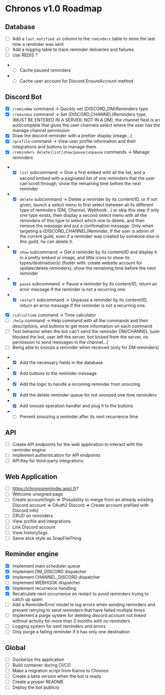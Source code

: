 # Chronos v1.0 Roadmap

## Database

- [ ] Add a `last_notified_at` column to the `reminders` table to store the last time a reminder was sent
- [ ] Add a logging table to track reminder deliveries and failures
- [ ] Use REDIS ?
- - [ ] Cache paused reminders
- - [ ] Cache user account for Discord.EnsureAccount method

## Discord Bot

- [x] `/remindme` command -> Quickly set {DISCORD_DM}Reminders type
- [x] `/remindus` command -> Set {DISCORD_CHANNEL}Reminders type, (MUST BE ENTERED IN A SERVER, NOT IN A DM), the channel field is an autocomplete that gives the user channels select where the user has the manage channel permission
- [x] Draw the discord reminder with a prettier display (image...)
- [x] `/profile` command -> View user profile information and their integrations and buttons to manage them
- [x] `/reminders delete|list|show|pause|unpause` commands -> Manage reminders
- - [x] `list` subcommand -> Give a first embed with all the list, and a second embed with a paginated list of one reminders that the user can scroll through, show the remaining time before the next reminder
- - [x] `delete` subcommand -> Delete a reminder by its content/ID, or if not given, launch a select menu to first select between all its different type of reminders (DM, Channel, Webhook...) or skip this step if only one type exists, then display a second select menu with all the reminders of this type to select which one to delete, and then remove the message and put a confirmation message. Only when targeting a {DISCORD_CHANNEL}Reminder, If the user is admin of the current guild, even if a reminder was created by someone else in this guild, he can delete it.
- - [x] `show` subcommand -> Get a reminder by its content/ID and display it in a pretty embed or image, and little icons to show its types/destination(s) (footer with: create website account for update/delete reminders), show the remaining time before the next reminder
- - [x] `pause` subcommand -> Pause a reminder by its content/ID, return an error message if the reminder is not a recurring one.
- - [x] `restart` subcommand -> Unpause a reminder by its content/ID, return an error message if the reminder is not a recurring one.
- [x] `/calcultime` command -> Time calculator
- [ ] `/help` command -> Help command with all the commands and their descriptions, and buttons to get more information on each command
- [ ] Test behavior when the bot can't send the reminder DM/CHANNEL (user blocked the bot, user left the server, bot kicked from the server, no permission to send messages in the channel...)
- [ ] Being able to snooze a reminder when received (only for DM reminders)
- - [x] Add the necessary fields in the database
- - [x] Add buttons to the reminder message
- - [x] Add the logic to handle a incoming reminder from snoozing
- - [x] Add the delete reminder queue for not snoozed one time reminders
- - [x] Add snooze operation handler and plug it to the buttons
- - [ ] Prevent snoozing a reminder after its next recurrence time

## API

- [ ] Create API endpoints for the web application to interact with the reminder engine
- [ ] Implement authentication for API endpoints
- [ ] API Key for third-party integrations

## Web Application

- [ ] https://chronosreminder.app/.fr?
- [ ] Welcome unsigned page
- [ ] Create account/login => (Possibility to merge from an already existing Discord account => OAuth2 Discord => Create account prefiled with Discord info)
- [ ] CRUD on reminders
- [ ] View profile and integrations
- [ ] Link Discord account
- [ ] View history/logs
- [ ] Same slick style as SnapFileThing

## Reminder engine

- [x] Implement main scheduler queue
- [x] Implement DM_DISCORD dispatcher
- [x] Implement CHANNEL_DISCORD dispatcher
- [ ] Implement WEBHOOK dispatcher
- [x] Implement recurrence handling
- [x] Recalculate next occurrence on restart to avoid reminders trying to catch up spam
- [ ] Add a ReminderError model to log errors when sending reminders and prevent retrying to send reminders that have failed multiple times
- [ ] Implement a purge system for deleting discord account not linked without activity for more than 3 months with no reminders
- [ ] Logging system for sent reminders and errors
- [ ] Only purge a failing reminder if it has only one destination

## Global

- [ ] Dockerize the application
- [ ] Build container during CI/CD
- [ ] Make a migration script from Kairos to Chronos
- [ ] Create a beta version when the bot is ready
- [ ] Create a proper README
- [ ] Deploy the bot publicly
